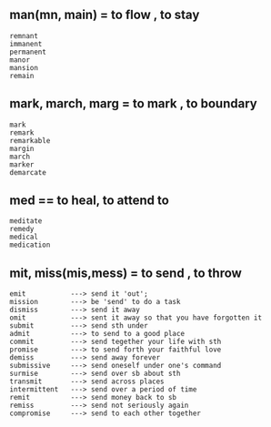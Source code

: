 ## man(mn, main) = to flow , to stay
```
remnant
immanent       
permanent
manor
mansion
remain
```
## mark, march, marg = to mark , to boundary
```
mark
remark
remarkable
margin
march
marker
demarcate

```
## med == to heal, to attend to
```
meditate
remedy
medical
medication

```
## mit, miss(mis,mess) = to send , to throw
```
emit           ---> send it 'out'; 
mission        ---> be 'send' to do a task
dismiss        ---> send it away
omit           ---> sent it away so that you have forgotten it
submit         ---> send sth under 
admit          ---> to send to a good place
commit         ---> send tegether your life with sth
promise        ---> to send forth your faithful love
demiss         ---> send away forever
submissive     ---> send oneself under one's command
surmise        ---> send over sb about sth
transmit       ---> send across places
intermittent   ---> send over a period of time
remit          ---> send money back to sb
remiss         ---> send not seriously again
compromise     ---> send to each other together
```
